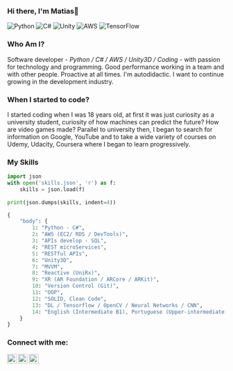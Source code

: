 ### Hi there, I'm Matias👋
![Python](https://img.shields.io/badge/python-3670A0?style=for-the-badge&logo=python&logoColor=ffdd54)
![C#](https://img.shields.io/badge/c%23-%23239120.svg?style=for-the-badge&logo=c-sharp&logoColor=white)
![Unity](https://img.shields.io/badge/unity-%23000000.svg?style=for-the-badge&logo=unity&logoColor=white)
![AWS](https://img.shields.io/badge/AWS-%23FF9900.svg?style=for-the-badge&logo=amazon-aws&logoColor=white)
![TensorFlow](https://img.shields.io/badge/TensorFlow-%23FF6F00.svg?style=for-the-badge&logo=TensorFlow&logoColor=white)

### Who Am I?

Software developer _- Python / C# / AWS / Unity3D / Coding -_ with passion for technology and programming. Good performance working in a team and with other people. Proactive at all times. I'm autodidactic. I want to continue growing in the development industry.

### When I started to code?

I started coding when I was 18 years old, at first it was just curiosity as a university student, curiosity of how machines can predict the future? How are video games made? Parallel to university then, I began to search for information on Google, YouTube and to take a wide variety of courses on Udemy, Udacity, Coursera where I began to learn progressively.

### My Skills
```Python
import json
with open('skills.json', 'r') as f:
    skills = json.load(f)
  
print(json.dumps(skills, indent=4))
```
```Python
{
    "body": {
        1: "Python - C#",
        2: "AWS (EC2/ RDS / DevTools)",
        3: "APIs develop - SQL",
        4: "REST microServices",
        5: "RESTful APIs",
        6: "Unity3D",
        7: "MVVM",
        8: "Reactive (UniRx)",
        9: "XR (AR Foundation / ARCore / ARKit)",
        10: "Version Control (Git)",
        11: "OOP",
        12: "SOLID, Clean Code",
        13: "DL / Tensorflow / OpenCV / Neural Networks / CNN",
        14: "English (Intermediate B1), Portuguese (Upper-intermediate), Spanish (Native)"
    }
}
```
 
### Connect with me:

[<img align="left" alt="" width="22px" src="https://img.icons8.com/external-justicon-flat-justicon/344/external-youtube-social-media-justicon-flat-justicon.png" />][youtube]
[<img align="left" alt="" width="22px" src="https://img.icons8.com/external-tal-revivo-shadow-tal-revivo/344/external-twitter-alphabet-t-logo-which-no-more-exists-logo-shadow-tal-revivo.png" />][twitter]
[<img align="left" alt="" width="22px" src="https://img.icons8.com/external-justicon-flat-justicon/344/external-linkedin-social-media-justicon-flat-justicon.png" />][linkedin]

<br />

[website]: https://www.linkedin.com/in/matiasvallejos/
[twitter]: https://twitter.com/MatiasAVallejos
[youtube]: https://www.youtube.com/channel/UCLzRlIA3FEZF7bxLOfs9WXg
[linkedin]: https://www.linkedin.com/in/matiasvallejos
